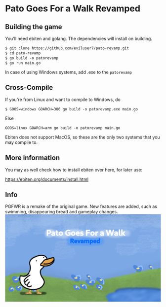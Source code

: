 # Pato Goes For a Walk Revamped
## Building the game
You'll need ebiten and golang. The dependencies will install on building.
```
$ git clone https://github.com/eviluser7/pato-revamp.git
$ cd pato-revamp
$ go build -o patorevamp
$ go run main.go
```
In case of using Windows systems, add .exe to the `patorevamp`

Cross-Compile
------
If you're from Linux and want to compile to Windows, do
```
$ GOOS=windows GOARCH=386 go build -o patorevamp.exe main.go
```
Else
```
GOOS=linux GOARCH=arm go build -o patorevamp main.go 
```
Ebiten does not support MacOS, so these are the only two systems that you may compile to.

## More information
You may as well check how to install ebiten over here, for later use: 

https://ebiten.org/documents/install.html

## Info
PGFWR is a remake of the original game.
New features are added, such as swimming, disappearing bread and gameplay changes.
![](./resources/images/menu.png)
